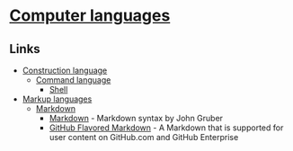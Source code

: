 # [Computer languages](https://en.wikipedia.org/wiki/Computer_language)

## Links

- [Construction language](https://en.wikipedia.org/wiki/Software_construction#Construction_languages)
  - [Command language](https://en.wikipedia.org/wiki/Command_language)
    - [Shell](https://en.wikipedia.org/wiki/Unix_shell)
- [Markup languages](https://en.wikipedia.org/wiki/Markup_language)
  - [Markdown](https://en.wikipedia.org/wiki/Markdown)
    - [Markdown](https://daringfireball.net/projects/markdown/syntax) - Markdown syntax by John Gruber
    - [GitHub Flavored Markdown](https://github.github.com/gfm/) - A Markdown that is supported for user content on GitHub.com and GitHub Enterprise
